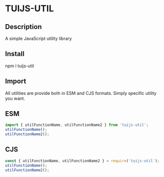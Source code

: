 # TUIJS-UTIL

## Description
A simple JavaScript utility library

## Install
npm i tuijs-util

## Import
All utilities are provide both in ESM and CJS formats. Simply specific utility you want.

## ESM
```javascript
import { utilFunctionName, utilFunctionName2 } from 'tuijs-util';
utilFunctionName();
utilFunctionName2();
```
## CJS
```javascript
const { utilFunctionName, utilFunctionName2 } = require('tuijs-util');
utilFunctionName();
utilFunctionName2();
```
